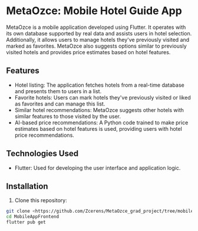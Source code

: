 # MetaOzce: Mobile Hotel Guide App


MetaOzce is a mobile application developed using Flutter. It operates with its own database supported by real data and assists users in hotel selection. Additionally, it allows users to manage hotels they've previously visited and marked as favorites. MetaOzce also suggests options similar to previously visited hotels and provides price estimates based on hotel features.

## Features

- Hotel listing: The application fetches hotels from a real-time database and presents them to users in a list.
- Favorite hotels: Users can mark hotels they've previously visited or liked as favorites and can manage this list.
- Similar hotel recommendations: MetaOzce suggests other hotels with similar features to those visited by the user.
- AI-based price recommendations: A Python code trained to make price estimates based on hotel features is used, providing users with hotel price recommendations.

## Technologies Used

- Flutter: Used for developing the user interface and application logic.


## Installation

1. Clone this repository:

```bash
git clone <https://github.com/Zcerens/MetaOzce_grad_project/tree/mobile_app_frontend.git>
cd MobileAppFrontend
flutter pub get
